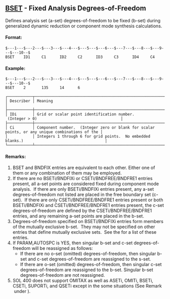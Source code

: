 ## [BSET](https://nexus.hexagon.com/documentationcenter/bundle/MSC_Nastran_2022.4/page/Nastran_Combined_Book/qrg/bulkab/TOC.BSET.xhtml) - Fixed Analysis Degrees-of-Freedom

Defines analysis set (a-set) degrees-of-freedom to be fixed (b-set) during generalized dynamic reduction or component mode synthesis calculations.

#### Format:

```nastran
$---1---$---2---$---3---$---4---$---5---$---6---$---7---$---8---$---9---$---10--$
BSET    ID1     C1      ID2     C2      ID3     C3      ID4     C4              
```

#### Example:

```nastran
$---1---$---2---$---3---$---4---$---5---$---6---$---7---$---8---$---9---$---10--$
BSET    2       135     14      6                                               
```

```text
┌───────────┬────────────────────────────────────────────────────────────────────────────────────────────────┐
│ Describer │ Meaning                                                                                        │
├───────────┼────────────────────────────────────────────────────────────────────────────────────────────────┤
│ IDi       │ Grid or scalar point identification number.  (Integer > 0)                                     │
├───────────┼────────────────────────────────────────────────────────────────────────────────────────────────┤
│ Ci        │ Component number.  (Integer zero or blank for scalar points, or any unique combinations of the │
│           │ Integers 1 through 6 for grid points.  No embedded blanks.)                                    │
└───────────┴────────────────────────────────────────────────────────────────────────────────────────────────┘
```

#### Remarks:

1. BSET and BNDFIX entries are equivalent to each other. Either one of them or any combination of them may be employed.
2. If there are no BSETi/BNDFIXi or CSETi/BNDFREE/BNDFRE1 entries present, all a-set points are considered fixed during component mode analysis.  If there are only BSETi/BNDFIXi entries present, any a-set degrees-of-freedom not listed are placed in the free boundary set (c-set).  If there are only CSETi/BNDFREE/BNDFRE1 entries present or both BSETi/BNDFIXi and CSETi/BNDFREE/BNDFRE1 entries present, the c-set degrees-of-freedom are defined by the CSETi/BNDFREE/BNDFRE1 entries, and any remaining a-set points are placed in the b-set.
3. Degrees-of-freedom specified on BSETi/BNDFIXi entries form members of the mutually exclusive b-set.  They may not be specified on other entries that define mutually exclusive sets.  See the   for a list of these entries.
4. If PARAM,AUTOSPC is YES, then singular b-set and c-set degrees-of-freedom will be reassigned as follows:
     - If there are no o-set (omitted) degrees-of-freedom, then singular b-set and c-set degrees-of-freedom are reassigned to the s-set.
     - If there are o-set (omitted) degrees-of-freedom, then singular c-set degrees-of-freedom are reassigned to the b-set. Singular b-set degrees-of-freedom are not reassigned.
5. SOL 400 does not support OMITAX as well as ASETi, OMITi, BSETi, CSETi, SUPORTi, and QSETi except in the some situations (See Remark   under  ).
